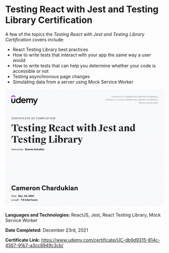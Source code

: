 # Testing React with Jest and Testing Library Certification

A few of the topics the _Testing React with Jest and Testing Library Certification_ covers include:

- React Testing Library best practices
- How to write tests that interact with your app the same way a user would
- How to write tests that can help you determine whether your code is accessible or not
- Testing asynchronous page changes
- Simulating data from a server using Mock Service Worker

![](images/Jest-React-Testing-Library.png)

**Languages and Technologies:** ReactJS, Jest, React Testing Library, Mock Service Worker

**Date Completed:** December 23rd, 2021

**Certificate Link:** https://www.udemy.com/certificate/UC-db9d9315-814c-4567-91b7-a3cc8949c3cb/
